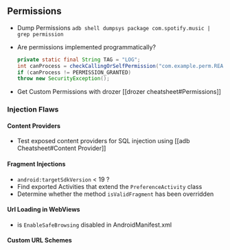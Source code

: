 ## Permissions
- Dump Permissions
	`adb shell dumpsys package com.spotify.music | grep permission`
- Are permissions implemented programmatically?
	```Java
	private static final String TAG = "LOG";
	int canProcess = checkCallingOrSelfPermission("com.example.perm.READ_INCOMING_MSG");
	if (canProcess != PERMISSION_GRANTED)
	throw new SecurityException();
	```
	
- Get Custom Permissions with drozer [[drozer cheatsheet#Permissions]]


### Injection Flaws
#### Content Providers
- Test exposed content providers for SQL injection using [[adb Cheatsheet#Content Provider]]
#### Fragment Injections
- `android:targetSdkVersion` < 19 ?
- Find exported Activities that extend the `PreferenceActivity` class
- Determine whether the method `isValidFragment` has been overridden
#### Url Loading in WebViews
- is `EnableSafeBrowsing` disabled in AndroidManifest.xml
#### Custom URL Schemes
